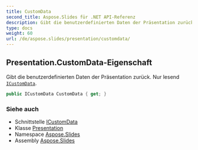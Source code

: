 ```yaml
---
title: CustomData
second_title: Aspose.Slides für .NET API-Referenz
description: Gibt die benutzerdefinierten Daten der Präsentation zurück. Nur lesende ICustomData aspose.slides/icustomdata.
type: docs
weight: 60
url: /de/aspose.slides/presentation/customdata/
---
```


## Presentation.CustomData-Eigenschaft

Gibt die benutzerdefinierten Daten der Präsentation zurück. Nur lesend [`ICustomData`](../../icustomdata).

```csharp
public ICustomData CustomData { get; }
```

### Siehe auch

* Schnittstelle [ICustomData](../../icustomdata)
* Klasse [Presentation](../../presentation)
* Namespace [Aspose.Slides](../../presentation)
* Assembly [Aspose.Slides](../../../)

<!-- DO NOT EDIT: generiert von xmldocmd für Aspose.Slides.dll -->